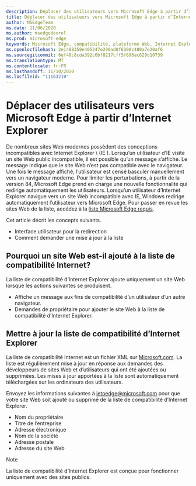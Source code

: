 ```yaml
---
description: Déplacer des utilisateurs vers Microsoft Edge à partir d’Internet Explorer
title: Déplacer des utilisateurs vers Microsoft Edge à partir d’Internet Explorer
author: MSEdgeTeam
ms.date: 11/06/2020
ms.author: msedgedevrel
ms.prod: microsoft-edge
keywords: Microsoft Edge, compatibilité, plateforme Web, Internet Explorer
ms.openlocfilehash: 2e1488359e405247e290ad8f6300c480a7e20af6
ms.sourcegitcommit: 6ef48c8cda392c6bf8217cff5f696ac620d10739
ms.translationtype: MT
ms.contentlocale: fr-FR
ms.lasthandoff: 11/10/2020
ms.locfileid: "11163210"
---
```

# Déplacer des utilisateurs vers Microsoft Edge à partir d’Internet Explorer 

De nombreux sites Web modernes possèdent des conceptions incompatibles avec Internet Explorer \ (IE \).  Lorsqu’un utilisateur d’IE visite un site Web public incompatible, il est possible qu’un message s’affiche.  Le message indique que le site Web n’est pas compatible avec le navigateur.  Une fois le message affiché, l’utilisateur est censé basculer manuellement vers un navigateur moderne.  Pour limiter les perturbations, à partir de la version 84, Microsoft Edge prend en charge une nouvelle fonctionnalité qui redirige automatiquement les utilisateurs.  Lorsqu’un utilisateur d’Internet Explorer navigue vers un site Web incompatible avec IE, Windows redirige automatiquement l’utilisateur vers Microsoft Edge.  Pour passer en revue les sites Web de la liste, accédez à la [liste Microsoft Edge requis][MicrosoftEdgeNeededgeV1].

Cet article décrit les concepts suivants.  

*   Interface utilisateur pour la redirection  
*   Comment demander une mise à jour à la liste  
    
## Pourquoi un site Web est-il ajouté à la liste de compatibilité Internet?  

La liste de compatibilité d’Internet Explorer ajoute uniquement un site Web lorsque les actions suivantes se produisent.  

*   Affiche un message aux fins de compatibilité d’un utilisateur d’un autre navigateur.  
*   Demandes de propriétaire pour ajouter le site Web à la liste de compatibilité d’Internet Explorer.  
    
## Mettre à jour la liste de compatibilité d’Internet Explorer  

La liste de compatibilité Internet est un fichier XML sur [Microsoft.com][MicrosoftOfficialHome].  La liste est régulièrement mise à jour en réponse aux demandes des développeurs de sites Web et d’utilisateurs qui ont été ajoutées ou supprimées.  Les mises à jour apportées à la liste sont automatiquement téléchargées sur les ordinateurs des utilisateurs.  

Envoyez les informations suivantes à [ietoedge@microsoft.com][MailtoMicrosoftIetoedge] pour que votre site Web soit ajouté ou supprimé de la liste de compatibilité d’Internet Explorer.    

*   Nom du propriétaire  
*   Titre de l’entreprise  
*   Adresse électronique  
*   Nom de la société  
*   Adresse postale  
*   Adresse du site Web  
    
> [!NOTE]
> La liste de compatibilité d’Internet Explorer est conçue pour fonctionner uniquement avec des sites publics.  

<!-- links -->  

[MailtoMicrosoftIetoedge]: mailto:ietoedge@microsoft.com "Envoyer un e-mail à ietoedge@microsoft.com"  

[MicrosoftOfficialHome]: https://www.microsoft.com "Accueil Microsoft Official"  

[MicrosoftEdgeNeededgeV1]:  https://edge.microsoft.com/neededge/v1 "Vous avez besoin de la liste Microsoft Edge v1 XML | Microsoft Edge"  
